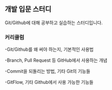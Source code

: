## 개발 입문 스터디 
Git/Github에 대해 공부하고 실습하는 스터디입니다.

### 커리큘럼
-Git/Github를 왜 써야 하는지, 기본적인 사용법

-Branch, Pull Request 등 GitHub에서 사용하는 개념

-Commit을 되돌리는 방법, 기타 Git의 기능들

-GitFlow, 기타 Github에서 사용 가능한 기능들